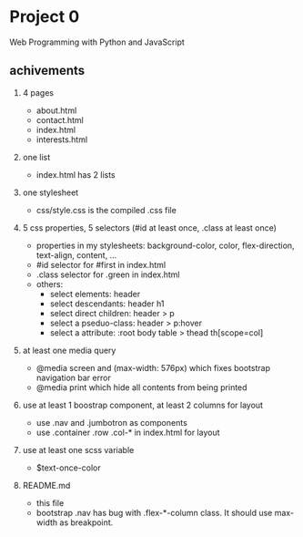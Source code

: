 # Project 0

Web Programming with Python and JavaScript

## achivements

1. 4 pages

    - about.html
    - contact.html
    - index.html
    - interests.html

2. one list

    - index.html has 2 lists

3. one stylesheet

    - css/style.css is the compiled .css file

4. 5 css properties, 5 selectors (#id at least once, .class at least once)

    - properties in my stylesheets: background-color, color, flex-direction, text-align, content, ...
    - #id selector for #first in index.html
    - .class selector for .green in index.html
    - others:
        - select elements: header
        - select descendants: header h1
        - select direct children: header > p
        - select a pseduo-class: header > p:hover
        - select a attribute: :root body table > thead th\[scope=col\]
5. at least one media query

    - @media screen and (max-width: 576px) which fixes bootstrap navigation bar error
    - @media print which hide all contents from being printed

6. use at least 1 boostrap component, at least 2 columns for layout
    - use .nav and .jumbotron as components
    - use .container .row .col-* in index.html for layout

7. use at least one scss variable
    - $text-once-color

8. README.md
    - this file
    - bootstrap .nav has bug with .flex-*-column class. It should use max-width as breakpoint.

